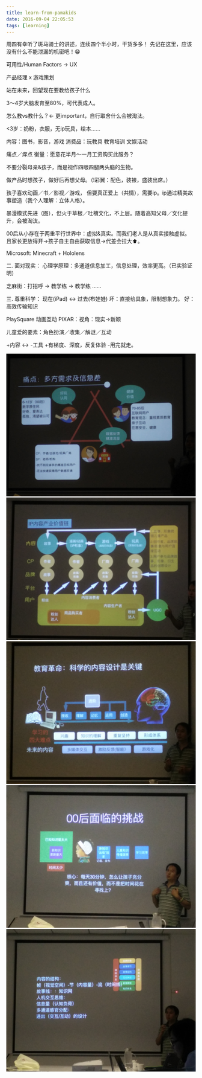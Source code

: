 ```yaml
---
title: learn-from-pamakids
date: 2016-09-04 22:05:53
tags: [learning]
---
```

周四有幸听了斑马骑士的讲述，连续四个半小时，干货多多！
先记在这里，应该没有什么不能泄漏的机密吧！😁

可用性/Human Factors -> UX

产品经理 x 游戏策划

站在未来，回望现在要教给孩子什么

3～4岁大脑发育至80%，可代表成人。

怎么教vs教什么？<- 更important，自行取舍什么会被淘汰。

<3岁：奶粉，衣服，无ip玩具，绘本……

内容：图书，影音，游戏
消费品：玩教具
教育培训
文娱活动

痛点／痒点 衡量：愿意花半月～一月工资购买此服务？

不要分裂母亲&孩子，而是视作四眼四腿两头脑的生物。

做产品时想孩子，做好后再想父母。（!彩翼：配色，装裱，盛装出席。）

孩子喜欢动画／书／影视／游戏，
但要真正爱上（共情），需要ip。ip通过精美故事塑造（我个人理解：立体人格）。

暴漫模式先进（图），但火于草根／吐槽文化，不上层。随着高知父母／文化提升，会被淘汰。

00后从小存在于两重平行世界中：虚拟&真实。而我们老人是从真实接触虚拟。
且家长更放得开->孩子自主自由获取信息->代差会拉大⬆️。

Microsoft: Minecraft + Hololens

二. 面对现实：
心理学原理：多通道信息加工，信息处理，效率更高。（已实验证明）

芝麻街：打招呼 -> 教学练 -> 教学练 ……

三. 尊重科学：
现在(iPad) <-> 过去(布娃娃)
坏：直接给具象，限制想象力。
好：高效传输知识

PlaySquare 动画互动
PIXAR：视角：现实->新颖

儿童爱的要素：角色扮演／收集／解谜／互动

+内容 <-> -工具
+有梯度、深度，反复体验
-用完就走。

![](https://raw.githubusercontent.com/veslam/blog/master/res/20160904_01_Pama.jpg)
![](https://raw.githubusercontent.com/veslam/blog/master/res/20160904_02_Pama.jpg)
![](https://raw.githubusercontent.com/veslam/blog/master/res/20160904_03_Pama.jpg)
![](https://raw.githubusercontent.com/veslam/blog/master/res/20160904_04_Pama.jpg)
![](https://raw.githubusercontent.com/veslam/blog/master/res/20160904_05_Pama.jpg)
